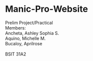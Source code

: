# Manic-Pro-Website
Prelim Project/Practical
<br>
Members:
<br>
Ancheta, Ashley Sophia S.
<br>
Aquino, Michelle M.
<br>
Bucaloy, Aprilrose
<br>
<br>
BSIT 31A2
